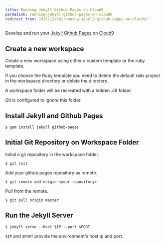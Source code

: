 ```yaml
---
title: Running Jekyll Github Pages on Cloud9
permalink: running-jekyll-github-pages-on-cloud9
redirect_from: 2015/12/24/running-jekyll-github-pages-on-cloud9/ 
---
```


Develop and run your [Jekyll Github Pages](https://help.github.com/articles/using-jekyll-with-pages/) on [Cloud9](https://c9.io/?redirect=0)

## Create a new workspace

Create a new workspace using either a custom template or the ruby template.

If you choose the Ruby template you need to delete the default rails project in the workspace directory or delete the directory.

A workspace folder will be recreated with a hidden .c9 folder.

Git is configured to ignore this folder.

## Install Jekyll and Github Pages

```shell
$ gem install jekyll github-pages
```

## Initial Git Repository on Workspace Folder

Initial a git repository in the workspace folder.

```shell
$ git init
```

Add your github pages repository as remote.

```
$ git remote add origin <your repository>
```

Pull from the remote.

```shell
$ git pull origin master
```

## Run the Jekyll Server

```shell
$ jekyll serve --host $IP --port $PORT
```

`$IP` and `$PORT` provide the environment's host ip and port.



